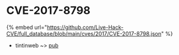 # CVE-2017-8798
{% embed url="https://github.com/Live-Hack-CVE/full_database/blob/main/cves/2017/CVE-2017-8798.json" %}

* tintinweb ~> [pub](https://www.alice-snow.ru/2017/database/cve-2017-8798/pub-tintinweb)